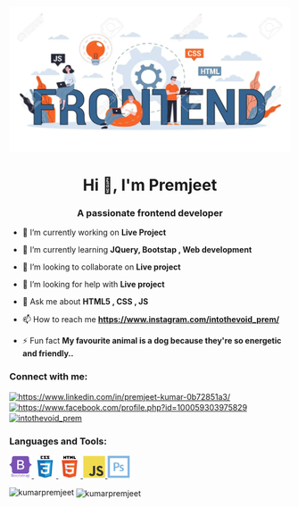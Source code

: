  <img
      style="width: 100%; height: 260px"
      src="Images/banner-img.webp"
      alt="banner"
    />
    
<h1 align="center">Hi 👋, I'm Premjeet</h1>
<h3 align="center">A passionate frontend developer</h3>

<!-- <img
      style="width: 200px; height: 150px; float:right"
      src="Images/giphy-img.gif"
      alt="gift img"
    /> -->

- 🔭 I’m currently working on **Live Project**

- 🌱 I’m currently learning **JQuery, Bootstap , Web development**

- 👯 I’m looking to collaborate on **Live project**

- 🤝 I’m looking for help with **Live project**

- 💬 Ask me about **HTML5 , CSS , JS**

- 📫 How to reach me **https://www.instagram.com/intothevoid_prem/**

- ⚡ Fun fact **My favourite animal is a dog because they're so energetic and friendly..**

<h3 align="left">Connect with me:</h3>
<p align="left">
<a href="https://linkedin.com/in/https://www.linkedin.com/in/premjeet-kumar-0b72851a3/" target="blank"><img align="center" src="https://raw.githubusercontent.com/rahuldkjain/github-profile-readme-generator/master/src/images/icons/Social/linked-in-alt.svg" alt="https://www.linkedin.com/in/premjeet-kumar-0b72851a3/" height="30" width="40" /></a>
<a href="https://fb.com/https://www.facebook.com/profile.php?id=100059303975829" target="blank"><img align="center" src="https://raw.githubusercontent.com/rahuldkjain/github-profile-readme-generator/master/src/images/icons/Social/facebook.svg" alt="https://www.facebook.com/profile.php?id=100059303975829" height="30" width="40" /></a>
<a href="https://instagram.com/intothevoid_prem" target="blank"><img align="center" src="https://raw.githubusercontent.com/rahuldkjain/github-profile-readme-generator/master/src/images/icons/Social/instagram.svg" alt="intothevoid_prem" height="30" width="40" /></a>
</p>

<h3 align="left">Languages and Tools:</h3>
<p align="left"> <a href="https://getbootstrap.com" target="_blank" rel="noreferrer"> <img src="https://raw.githubusercontent.com/devicons/devicon/master/icons/bootstrap/bootstrap-plain-wordmark.svg" alt="bootstrap" width="40" height="40"/> </a> <a href="https://www.w3schools.com/css/" target="_blank" rel="noreferrer"> <img src="https://raw.githubusercontent.com/devicons/devicon/master/icons/css3/css3-original-wordmark.svg" alt="css3" width="40" height="40"/> </a> <a href="https://www.w3.org/html/" target="_blank" rel="noreferrer"> <img src="https://raw.githubusercontent.com/devicons/devicon/master/icons/html5/html5-original-wordmark.svg" alt="html5" width="40" height="40"/> </a> <a href="https://developer.mozilla.org/en-US/docs/Web/JavaScript" target="_blank" rel="noreferrer"> <img src="https://raw.githubusercontent.com/devicons/devicon/master/icons/javascript/javascript-original.svg" alt="javascript" width="40" height="40"/> </a> <a href="https://www.photoshop.com/en" target="_blank" rel="noreferrer"> <img src="https://raw.githubusercontent.com/devicons/devicon/master/icons/photoshop/photoshop-line.svg" alt="photoshop" width="40" height="40"/> </a> </p>

<p><img align="left" src="https://github-readme-stats.vercel.app/api/top-langs?username=kumarpremjeet&show_icons=true&locale=en&layout=compact" alt="kumarpremjeet" /></p>

<p>&nbsp;<img align="center" src="https://github-readme-stats.vercel.app/api?username=kumarpremjeet&show_icons=true&locale=en" alt="kumarpremjeet" /></p>
